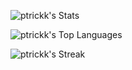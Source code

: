 ![ptrickk's Stats](https://github-readme-stats.vercel.app/api?username=ptrickk&theme=tokyonight&show_icons=true&hide_border=false&count_private=true)

![ptrickk's Top Languages](https://github-readme-stats.vercel.app/api/top-langs/?username=ptrickk&theme=tokyonight&show_icons=true&hide_border=false&layout=compact)

![ptrickk's Streak](https://github-readme-streak-stats.herokuapp.com/?user=ptrickk&theme=tokyonight&hide_border=false)

<!--
**ptrickk/ptrickk** is a ✨ _special_ ✨ repository because its `README.md` (this file) appears on your GitHub profile.

Here are some ideas to get you started:

- 🔭 I’m currently working on ...
- 🌱 I’m currently learning ...
- 👯 I’m looking to collaborate on ...
- 🤔 I’m looking for help with ...
- 💬 Ask me about ...
- 📫 How to reach me: ...
- 😄 Pronouns: ...
- ⚡ Fun fact: ...
-->
